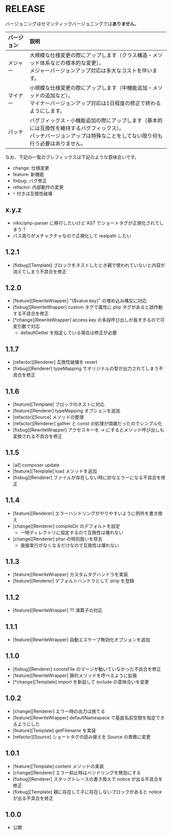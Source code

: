 # RELEASE

バージョニングはセマンティックバージョニングでは**ありません**。

| バージョン   | 説明
|:--           |:--
| メジャー     | 大規模な仕様変更の際にアップします（クラス構造・メソッド体系などの根本的な変更）。<br>メジャーバージョンアップ対応は多大なコストを伴います。
| マイナー     | 小規模な仕様変更の際にアップします（中機能追加・メソッドの追加など）。<br>マイナーバージョンアップ対応は1日程度の修正で終わるようにします。
| パッチ       | バグフィックス・小機能追加の際にアップします（基本的には互換性を維持するバグフィックス）。<br>パッチバージョンアップは特殊なことをしてない限り何も行う必要はありません。

なお、下記の一覧のプレフィックスは下記のような意味合いです。

- change: 仕様変更
- feature: 新機能
- fixbug: バグ修正
- refactor: 内部動作の変更
- `*` 付きは互換性破壊

## x.y.z

- nikic/php-parser に移行したいけど AST でショートタグが正規化されてしまう？
- パス周りがメチャクチャなので正規化して realpath したい

## 1.2.1

- [fixbug][Template] ブロックをネストしたとき親で使われていないと内容が消えてしまう不具合を修正

## 1.2.0

- [feature][RewriteWrapper] "{$value.key}" の埋め込み構文に対応
- [fixbug][RewriteWrapper] custom タグで属性に php タグがあると誤作動する不具合を修正
- [*change][RewriteWrapper] access key の多段呼び出しが長すぎるので可変引数で対応
  - defaultGetter を指定している場合は修正が必要

## 1.1.7

- [refactor][Renderer] 互換性破壊を revert
- [fixbug][Renderer] typeMapping でオリジナルの型が出力されてしまう不具合を修正

## 1.1.6

- [feature][Template] ブロックのネストに対応
- [feature][Renderer] typeMapping オプションを追加
- [refactor][Source] メソッドの整理
- [refactor][Renderer] gather と const の処理が煩雑だったのでシンプル化
- [fixbug][RewriteWrapper] アクセスキーを -> にするとメソッド呼び出しも変換される不具合を修正

## 1.1.5

- [all] composer update
- [feature][Template] load メソッドを追加
- [fixbug][Renderer] ファイルが存在しない時に妙なエラーになる不具合を修正

## 1.1.4

- [feature][Renderer] エラーハンドリングがやりやすいように例外を書き換え
- [change][Renderer] compileDir のデフォルトを設定
  - 一時ディレクトリに設定するので互換性は壊れない
- [change][Renderer] phar の特別扱いを除去
  - 直接実行がなくなるだけなので互換性は壊れない

## 1.1.3

- [feature][RewriteWrapper] カスタムタグハンドラを実装
- [feature][Renderer] デフォルトハンドラとして strip を登録

## 1.1.2

- [feature][RewriteWrapper] ?? 演算子の対応

## 1.1.1

- [feature][RewriteWrapper] 自動エスケープ無効化オプションを追加

## 1.1.0

- [fixbug][Renderer] constsFile のマージが動いていなかった不具合を修正
- [feature][RewriteWrapper] 静的メソッドを呼べるように拡張
- [*change][Template] import を新設して include の意味合いを変更

## 1.0.2

- [change][Renderer] エラー時の出力は捨てる
- [feature][RewriteWrapper] defaultNamespace で基底名前空間を指定できるようにした
- [feature][Template] getFilename を実装
- [refactor][Source] ショートタグの読み替えを Source の責務に変更

## 1.0.1

- [feature][Template] content メソッドの実装
- [change][Renderer] エラー抑止時はハンドリングを無効にする
- [fixbug][Renderer] スタックトレースの書き換えで notice が出る不具合を修正
- [fixbug][Template] 親に存在して子に存在しないブロックがあると notice が出る不具合を修正

## 1.0.0

- 公開
